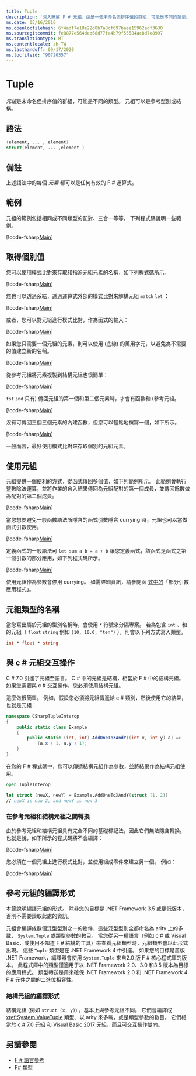 ```yaml
---
title: Tuple
description: '深入瞭解 F # 元組，這是一個未命名但排序值的群組，可能是不同的類型。'
ms.date: 05/16/2016
ms.openlocfilehash: 6f4adf7e10e22d8b7a8cf697baee15962adf3630
ms.sourcegitcommit: fe8877e564deb68d77fa4b79f55584ac8d7e8997
ms.translationtype: MT
ms.contentlocale: zh-TW
ms.lasthandoff: 09/17/2020
ms.locfileid: "90720357"
---
```

# <a name="tuples"></a>Tuple

*元組*是未命名但排序值的群組，可能是不同的類型。  元組可以是參考型別或結構。

## <a name="syntax"></a>語法

```fsharp
(element, ... , element)
struct(element, ... ,element )
```

## <a name="remarks"></a>備註

上述語法中的每個 *元素* 都可以是任何有效的 F # 運算式。

## <a name="examples"></a>範例

元組的範例包括相同或不同類型的配對、三合一等等。 下列程式碼說明一些範例。

[!code-fsharp[Main](~/samples/snippets/fsharp/tuples/basic-examples.fsx#L6-L21)]

## <a name="obtaining-individual-values"></a>取得個別值

您可以使用模式比對來存取和指派元組元素的名稱，如下列程式碼所示。

[!code-fsharp[Main](~/samples/snippets/fsharp/tuples/basic-examples.fsx#L27-L29)]

您也可以透過系結，透過運算式外部的模式比對來解構元組 `match`  `let` ：

[!code-fsharp[Main](~/samples/snippets/fsharp/tuples/basic-examples.fsx#L34-L37)]

或者，您可以對元組進行模式比對，作為函式的輸入：

[!code-fsharp[Main](~/samples/snippets/fsharp/tuples/basic-examples.fsx#L43-L47)]

如果您只需要一個元組的元素，則可以使用 (底線) 的萬用字元，以避免為不需要的值建立新的名稱。

[!code-fsharp[Main](~/samples/snippets/fsharp/tuples/basic-examples.fsx#L53-L54)]

從參考元組將元素複製到結構元組也很簡單：

[!code-fsharp[Main](~/samples/snippets/fsharp/tuples/basic-examples.fsx#L62-L66)]

`fst` `snd` 只有) 傳回元組的第一個和第二個元素時，才會有函數和 (參考元組。

[!code-fsharp[Main](~/samples/snippets/fsharp/tuples/basic-examples.fsx#L72-L73)]

沒有可傳回三個三個元素的內建函數，但您可以輕鬆地撰寫一個，如下所示。

[!code-fsharp[Main](~/samples/snippets/fsharp/tuples/basic-examples.fsx#L78-L78)]

一般而言，最好使用模式比對來存取個別的元組元素。

## <a name="using-tuples"></a>使用元組

元組提供一個便利的方式，從函式傳回多個值，如下列範例所示。 此範例會執行整數除法運算，並將作業的舍入結果傳回為元組配對的第一個成員，並傳回餘數做為配對的第二個成員。

[!code-fsharp[Main](~/samples/snippets/fsharp/tuples/basic-examples.fsx#L83-L86)]

當您想要避免一般函數語法所隱含的函式引數隱含 currying 時，元組也可以當做函式引數使用。

[!code-fsharp[Main](~/samples/snippets/fsharp/tuples/basic-examples.fsx#L88-L88)]

定義函式的一般語法可 `let sum a b = a + b` 讓您定義函式，該函式是函式之第一個引數的部分應用，如下列程式碼所示。

[!code-fsharp[Main](~/samples/snippets/fsharp/tuples/basic-examples.fsx#L90-L94)]

使用元組作為參數會停用 currying。 如需詳細資訊，請參閱函 [式中的](./functions/index.md)「部分引數應用程式」。

## <a name="names-of-tuple-types"></a>元組類型的名稱

當您寫出屬於元組的型別名稱時，會使用 `*` 符號來分隔專案。 若為包含 `int` 、和的元組（ `float` `string` 例如 `(10, 10.0, "ten")` ），則會以下列方式寫入類型。

```fsharp
int * float * string
```

## <a name="interoperation-with-c-tuples"></a>與 c # 元組交互操作

C # 7.0 引進了元組至語言。  C # 中的元組是結構，相當於 F # 中的結構元組。  如果您需要與 c # 交互操作，您必須使用結構元組。

這麼做很簡單。  例如，假設您必須將元組傳遞給 c # 類別，然後使用它的結果，也就是元組：

```csharp
namespace CSharpTupleInterop
{
    public static class Example
    {
        public static (int, int) AddOneToXAndY((int x, int y) a) =>
            (a.x + 1, a.y + 1);
    }
}
```

在您的 F # 程式碼中，您可以傳遞結構元組作為參數，並將結果作為結構元組使用。

```fsharp
open TupleInterop

let struct (newX, newY) = Example.AddOneToXAndY(struct (1, 2))
// newX is now 2, and newY is now 3
```

### <a name="converting-between-reference-tuples-and-struct-tuples"></a>在參考元組和結構元組之間轉換

由於參考元組和結構元組具有完全不同的基礎標記法，因此它們無法隱含轉換。  也就是說，如下所示的程式碼將不會編譯：

[!code-fsharp[Main](~/samples/snippets/fsharp/tuples/interop.fsx#L5-L12)]

您必須在一個元組上進行模式比對，並使用組成零件來建立另一個。  例如：

[!code-fsharp[Main](~/samples/snippets/fsharp/tuples/interop.fsx#L18-L22)]

## <a name="compiled-form-of-reference-tuples"></a>參考元組的編譯形式

本節說明編譯元組的形式。  除非您的目標是 .NET Framework 3.5 或更低版本，否則不需要讀取此處的資訊。

元組會編譯成數個泛型型別之一的物件，這些泛型型別全都命名為 arity 上的多載， `System.Tuple` 或類型參數的數目。 當您從另一種語言（例如 c # 或 Visual Basic，或使用不知道 F # 結構的工具）來查看元組類型時，元組類型會以此形式出現。 這些 `Tuple` 類型是在 .NET Framework 4 中引進。 如果您的目標是舊版 .NET Framework，編譯器會使用 `System.Tuple` 來自2.0 版 F # 核心程式庫的版本。 此程式庫中的類型僅適用于以 .NET Framework 2.0、3.0 和3.5 版本為目標的應用程式。 類型轉送是用來確保 .NET Framework 2.0 和 .NET Framework 4 F # 元件之間的二進位相容性。

### <a name="compiled-form-of-struct-tuples"></a>結構元組的編譯形式

結構元組 (例如 `struct (x, y)`) ，基本上與參考元組不同。  它們會編譯成 <xref:System.ValueTuple> 類型、以 arity 來多載，或是類型參數的數目。  它們相當於 [c # 7.0 元組](../../csharp/language-reference/builtin-types/value-tuples.md) 和 [Visual Basic 2017 元組](../../visual-basic/programming-guide/language-features/data-types/tuples.md)，而且可交互操作雙向。

## <a name="see-also"></a>另請參閱

- [F # 語言參考](index.md)
- [F# 類型](fsharp-types.md)
